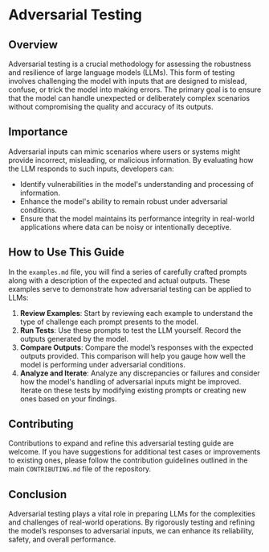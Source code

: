 # Adversarial Testing

## Overview

Adversarial testing is a crucial methodology for assessing the robustness and resilience of large language models (LLMs). This form of testing involves challenging the model with inputs that are designed to mislead, confuse, or trick the model into making errors. The primary goal is to ensure that the model can handle unexpected or deliberately complex scenarios without compromising the quality and accuracy of its outputs.

## Importance

Adversarial inputs can mimic scenarios where users or systems might provide incorrect, misleading, or malicious information. By evaluating how the LLM responds to such inputs, developers can:
- Identify vulnerabilities in the model's understanding and processing of information.
- Enhance the model's ability to remain robust under adversarial conditions.
- Ensure that the model maintains its performance integrity in real-world applications where data can be noisy or intentionally deceptive.

## How to Use This Guide

In the `examples.md` file, you will find a series of carefully crafted prompts along with a description of the expected and actual outputs. These examples serve to demonstrate how adversarial testing can be applied to LLMs:

1. **Review Examples**: Start by reviewing each example to understand the type of challenge each prompt presents to the model.
2. **Run Tests**: Use these prompts to test the LLM yourself. Record the outputs generated by the model.
3. **Compare Outputs**: Compare the model’s responses with the expected outputs provided. This comparison will help you gauge how well the model is performing under adversarial conditions.
4. **Analyze and Iterate**: Analyze any discrepancies or failures and consider how the model's handling of adversarial inputs might be improved. Iterate on these tests by modifying existing prompts or creating new ones based on your findings.

## Contributing

Contributions to expand and refine this adversarial testing guide are welcome. If you have suggestions for additional test cases or improvements to existing ones, please follow the contribution guidelines outlined in the main `CONTRIBUTING.md` file of the repository.

## Conclusion

Adversarial testing plays a vital role in preparing LLMs for the complexities and challenges of real-world operations. By rigorously testing and refining the model’s responses to adversarial inputs, we can enhance its reliability, safety, and overall performance.
